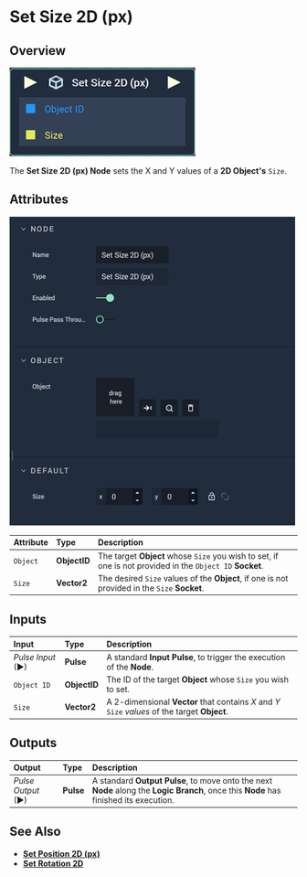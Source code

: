 # Set Size 2D (px)

## Overview

![The Set Size 2D (px) Node.](../../../.gitbook/assets/node-set-size-2d.png)

The **Set Size 2D (px) Node** sets the X and Y values of a **2D Object's** `Size`.

## Attributes

![The Set Size 2D (px) Node Attributes.](../../../.gitbook/assets/node-set-size-2d-attr.png)

| Attribute | Type | Description |
| :--- | :--- | :--- |
| `Object` | **ObjectID** | The target **Object** whose `Size` you wish to set, if one is not provided in the `Object ID` **Socket**. |
| `Size` | **Vector2** | The desired `Size` values of the **Object**, if one is not provided in the `Size` **Socket**. |

## Inputs

| Input | Type | Description |
| :--- | :--- | :--- |
| _Pulse Input_ \(►\) | **Pulse** | A standard **Input Pulse**, to trigger the execution of the **Node**. |
| `Object ID` | **ObjectID** | The ID of the target **Object** whose `Size` you wish to set. |
| `Size` | **Vector2** | A 2-dimensional **Vector** that contains _X_ and _Y_ `Size` _values_ of the target **Object**. |

## Outputs

| Output | Type | Description |
| :--- | :--- | :--- |
| _Pulse Output_ \(►\) | **Pulse** | A standard **Output Pulse**, to move onto the next **Node** along the **Logic Branch**, once this **Node** has finished its execution. |

## See Also

* [**Set Position 2D (px)**](set-position-pixel.md)
* [**Set Rotation 2D**](set-rotation-pixel.md)

